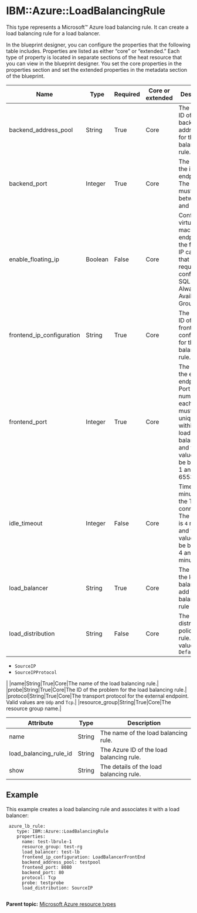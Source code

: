 # IBM::Azure::LoadBalancingRule

This type represents a Microsoft™ Azure load balancing rule. It can create a load balancing rule for a load balancer.

In the blueprint designer, you can configure the properties that the following table includes. Properties are listed as either “core” or “extended.” Each type of property is located in separate sections of the heat resource that you can view in the blueprint designer. You set the core properties in the properties section and set the extended properties in the metadata section of the blueprint.

|Name|Type|Required|Core or extended|Description|
|----|----|--------|----------------|-----------|
|backend\_address\_pool|String|True|Core|The name or ID of the backend address pool for the load balancing rule.|
|backend\_port|Integer|True|Core|The port for the internal endpoint. The value must be between 1 and 65534.|
|enable\_floating\_ip|Boolean|False|Core|Configures a virtual machine's endpoint for the floating IP capability that is required for configuring a SQL AlwaysOn Availability Group.|
|frontend\_ip\_configuration|String|True|Core|The name or ID of the front-end IP configuration for the load balancing rule.|
|frontend\_port|Integer|True|Core|The port for the external endpoint. Port numbers for each rule must be unique within the load balancer, and the value must be between 1 and 65534.|
|idle\_timeout|Integer|False|Core|Timeout, in minutes, for the TCP idle connection. The default is `4` minutes, and the value must be between 4 and 30 minutes.|
|load\_balancer|String|True|Core|The name of the load balancer to add the load balancing rule to.|
|load\_distribution|String|False|Core|The load distribution policy for the rule. Valid values are:-   `Default`
-   `SourceIP`
-   `SourceIPProtocol`

|
|name|String|True|Core|The name of the load balancing rule.|
|probe|String|True|Core|The ID of the problem for the load balancing rule.|
|protocol|String|True|Core|The transport protocol for the external endpoint. Valid values are `Udp` and `Tcp`.|
|resource\_group|String|True|Core|The resource group name.|

|Attribute|Type|Description|
|---------|----|-----------|
|name|String|The name of the load balancing rule.|
|load\_balancing\_rule\_id|String|The Azure ID of the load balancing rule.|
|show|String|The details of the load balancing rule.|

## Example

This example creates a load balancing rule and associates it with a load balancer:

```
 azure_lb_rule:
    type: IBM::Azure::LoadBalancingRule
    properties:
      name: test-lbrule-1
      resource_group: test-rg
      load_balancer: test-lb
      frontend_ip_configuration: LoadBalancerFrontEnd
      backend_address_pool: testpool
      frontend_port: 8080
      backend_port: 80
      protocol: Tcp
      probe: testprobe
      load_distribution: SourceIP
        
```

**Parent topic:** [Microsoft Azure resource types](../../com.edt.heat.reference.doc/topics/ref_heat_types_azure_ov.md)

